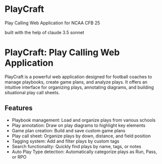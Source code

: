 # PlayCraft
Play Calling Web Application for NCAA CFB 25

built with the help of claude 3.5 sonnet

# PlayCraft: Play Calling Web Application

PlayCraft is a powerful web application designed for football coaches to manage playbooks, create game plans, and analyze plays. It offers an intuitive interface for organizing plays, annotating diagrams, and building situational play call sheets.

## Features

- Playbook management: Load and organize plays from various schools
- Play annotation: Draw on play diagrams to highlight key elements
- Game plan creation: Build and save custom game plans
- Play call sheet: Organize plays by down, distance, and field position
- Tagging system: Add and filter plays by custom tags
- Search functionality: Quickly find plays by name, tags, or notes
- Auto Play Type detection: Automatically categorize plays as Run, Pass, or RPO

